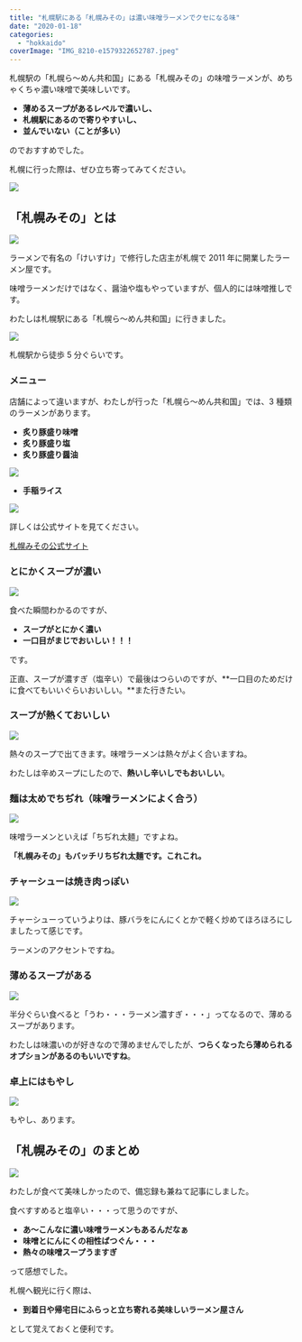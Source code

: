 ```yaml
---
title: "札幌駅にある「札幌みその」は濃い味噌ラーメンでクセになる味"
date: "2020-01-18"
categories:
  - "hokkaido"
coverImage: "IMG_8210-e1579322652787.jpeg"
---
```


札幌駅の「札幌ら～めん共和国」にある「札幌みその」の味噌ラーメンが、めちゃくちゃ濃い味噌で美味しいです。

- **薄めるスープがあるレベルで濃いし、**
- **札幌駅にあるので寄りやすいし、**
- **並んでいない（ことが多い）**

のでおすすめでした。

札幌に行った際は、ぜひ立ち寄ってみてください。

![](images/IMG_8215.jpeg)

## 「札幌みその」とは

![](images/IMG_8214.jpeg)

ラーメンで有名の「けいすけ」で修行した店主が札幌で 2011 年に開業したラーメン屋です。

味噌ラーメンだけではなく、醤油や塩もやっていますが、個人的には味噌推しです。

わたしは札幌駅にある「札幌ら～めん共和国」に行きました。

![](images/IMG_8216.jpeg)

札幌駅から徒歩 5 分ぐらいです。

### メニュー

店舗によって違いますが、わたしが行った「札幌ら～めん共和国」では、3 種類のラーメンがあります。

- **炙り豚盛り味噌**
- **炙り豚盛り塩**
- **炙り豚盛り醤油**

![](images/image-17.png)

- **手稲ライス**

![](images/image-18.png)

詳しくは公式サイトを見てください。

[札幌みその公式サイト](https://www.grandcuisine.jp/archives/shop/388)

### とにかくスープが濃い

![](images/IMG_8207-e1579322667635.jpeg)

食べた瞬間わかるのですが、

- **スープがとにかく濃い**
- **一口目がまじでおいしい！！！**

です。

正直、スープが濃すぎ（塩辛い）で最後はつらいのですが、**一口目のためだけに食べてもいいぐらいおいしい。**また行きたい。

### スープが熱くておいしい

![](images/IMG_8208.jpeg)

熱々のスープで出てきます。味噌ラーメンは熱々がよく合いますね。

わたしは辛めスープにしたので、**熱いし辛いしでもおいしい**。

### 麺は太めでちぢれ（味噌ラーメンによく合う）

![](images/IMG_8210-e1579322652787.jpeg)

味噌ラーメンといえば「ちぢれ太麺」ですよね。

**「札幌みその」もバッチリちぢれ太麺です。これこれ。**

### チャーシューは焼き肉っぽい

![](images/IMG_8211-e1579322642405.jpeg)

チャーシューっていうよりは、豚バラをにんにくとかで軽く炒めてほろほろにしましたって感じです。

ラーメンのアクセントですね。

### 薄めるスープがある

![](images/IMG_8213.jpeg)

半分ぐらい食べると「うわ・・・ラーメン濃すぎ・・・」ってなるので、薄めるスープがあります。

わたしは味濃いのが好きなので薄めませんでしたが、**つらくなったら薄められるオプションがあるのもいいですね**。

### 卓上にはもやし

![](images/IMG_8212.jpeg)

もやし、あります。

## 「札幌みその」のまとめ

![](images/IMG_8208.jpeg)

わたしが食べて美味しかったので、備忘録も兼ねて記事にしました。

食べすすめると塩辛い・・・って思うのですが、

- **あ～こんなに濃い味噌ラーメンもあるんだなぁ**
- **味噌とにんにくの相性ばつぐん・・・**
- **熱々の味噌スープうますぎ**

って感想でした。

札幌へ観光に行く際は、

- **到着日や帰宅日にふらっと立ち寄れる美味しいラーメン屋さん**

として覚えておくと便利です。
